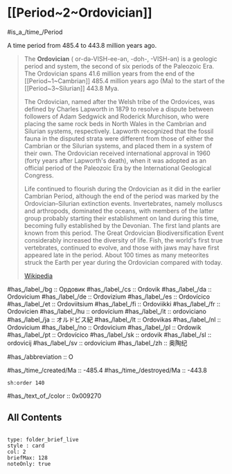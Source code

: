 
# [[Period~2~Ordovician]] 

#is_a_/time_/Period 

A time period from 485.4 to 443.8 million years ago. 

> The **Ordovician** ( or-də-VISH-ee-ən, -⁠doh-, -⁠VISH-ən) is a geologic period and system, the second of six periods of the Paleozoic Era. The Ordovician spans 41.6 million years from the end of the [[Period~1~Cambrian]] 485.4 million years ago (Ma) to the start of the [[Period~3~Silurian]] 443.8 Mya. 
> 
> The Ordovician, named after the Welsh tribe of the Ordovices, was defined by Charles Lapworth in 1879 to resolve a dispute between followers of Adam Sedgwick and Roderick Murchison, who were placing the same rock beds in North Wales in the Cambrian and Silurian systems, respectively. 
> Lapworth recognized that the fossil fauna in the disputed strata were different from those of either the Cambrian or the Silurian systems, and placed them in a system of their own. The Ordovician received international approval in 1960 (forty years after Lapworth's death), when it was adopted as an official period of the Paleozoic Era by the International Geological Congress.
>
> Life continued to flourish during the Ordovician as it did in the earlier Cambrian Period, although the end of the period was marked by the Ordovician–Silurian extinction events. Invertebrates, namely molluscs and arthropods, dominated the oceans, with members of the latter group probably starting their establishment on land during this time, becoming fully established by the Devonian. The first land plants are known from this period. The Great Ordovician Biodiversification Event considerably increased the diversity of life. Fish, the world's first true vertebrates, continued to evolve, and those with jaws may have first appeared late in the period. About 100 times as many meteorites struck the Earth per year during the Ordovician compared with today.
>
> [Wikipedia](https://en.wikipedia.org/wiki/Ordovician)

#has_/label_/bg  :: Ордовик
#has_/label_/cs  :: Ordovik
#has_/label_/da  :: Ordovicium
#has_/label_/de  :: Ordovizium
#has_/label_/es  :: Ordovícico
#has_/label_/et  :: Ordoviitsium
#has_/label_/fi  :: Ordoviikki
#has_/label_/fr  :: Ordovicien
#has_/label_/hu  :: ordovícium
#has_/label_/it  :: ordoviciano
#has_/label_/ja  :: オルドビス紀
#has_/label_/lt  :: Ordovikas
#has_/label_/nl  :: Ordovicium
#has_/label_/no  :: Ordovicium
#has_/label_/pl  :: Ordowik
#has_/label_/pt  :: Ordovícico
#has_/label_/sk  :: ordovik
#has_/label_/sl  :: ordovicij
#has_/label_/sv  :: ordovicium
#has_/label_/zh  :: 奥陶纪

#has_/abbreviation :: O

#has_/time_/created/Ma :: -485.4 
#has_/time_/destroyed/Ma :: -443.8 

    sh:order 140 
    
#has_/text_of_/color :: 0x009270

## All Contents

```folderv
```

```ccard
type: folder_brief_live
style : card
col: 2
briefMax: 128
noteOnly: true
```


